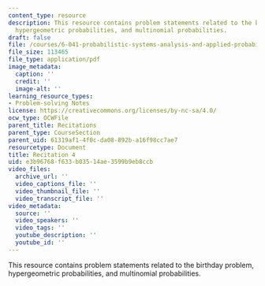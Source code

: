 ```yaml
---
content_type: resource
description: This resource contains problem statements related to the birthday problem,
  hypergeometric probabilities, and multinomial probabilities.
draft: false
file: /courses/6-041-probabilistic-systems-analysis-and-applied-probability-fall-2010/e3b96768f633b03514ae3599b9eb8ccb_MIT6_041F10_rec04.pdf
file_size: 113465
file_type: application/pdf
image_metadata:
  caption: ''
  credit: ''
  image-alt: ''
learning_resource_types:
- Problem-solving Notes
license: https://creativecommons.org/licenses/by-nc-sa/4.0/
ocw_type: OCWFile
parent_title: Recitations
parent_type: CourseSection
parent_uid: 61319af1-4f0c-da08-892b-a16f98cc7ae7
resourcetype: Document
title: Recitation 4
uid: e3b96768-f633-b035-14ae-3599b9eb8ccb
video_files:
  archive_url: ''
  video_captions_file: ''
  video_thumbnail_file: ''
  video_transcript_file: ''
video_metadata:
  source: ''
  video_speakers: ''
  video_tags: ''
  youtube_description: ''
  youtube_id: ''
---
```

This resource contains problem statements related to the birthday problem, hypergeometric probabilities, and multinomial probabilities.